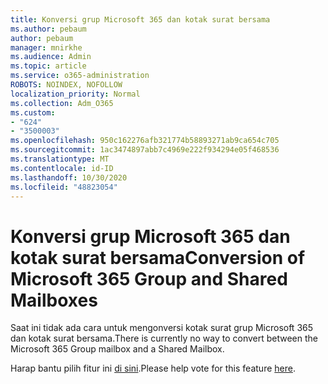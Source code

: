 ```yaml
---
title: Konversi grup Microsoft 365 dan kotak surat bersama
ms.author: pebaum
author: pebaum
manager: mnirkhe
ms.audience: Admin
ms.topic: article
ms.service: o365-administration
ROBOTS: NOINDEX, NOFOLLOW
localization_priority: Normal
ms.collection: Adm_O365
ms.custom:
- "624"
- "3500003"
ms.openlocfilehash: 950c162276afb321774b58893271ab9ca654c705
ms.sourcegitcommit: 1ac3474897abb7c4969e222f934294e05f468536
ms.translationtype: MT
ms.contentlocale: id-ID
ms.lasthandoff: 10/30/2020
ms.locfileid: "48823054"
---
```

# <a name="conversion-of-microsoft-365-group-and-shared-mailboxes"></a><span data-ttu-id="68782-102">Konversi grup Microsoft 365 dan kotak surat bersama</span><span class="sxs-lookup"><span data-stu-id="68782-102">Conversion of Microsoft 365 Group and Shared Mailboxes</span></span>

<span data-ttu-id="68782-103">Saat ini tidak ada cara untuk mengonversi kotak surat grup Microsoft 365 dan kotak surat bersama.</span><span class="sxs-lookup"><span data-stu-id="68782-103">There is currently no way to convert between the Microsoft 365 Group mailbox and a Shared Mailbox.</span></span>

<span data-ttu-id="68782-104">Harap bantu pilih fitur ini [di sini](https://aka.ms/M365GroupToShared).</span><span class="sxs-lookup"><span data-stu-id="68782-104">Please help vote for this feature [here](https://aka.ms/M365GroupToShared).</span></span>
